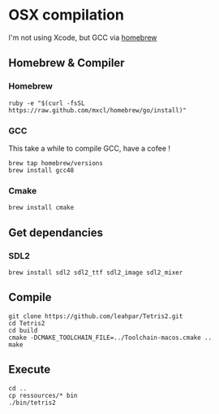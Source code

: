 # OSX compilation

I'm not using Xcode, but GCC via [homebrew](http://brew.sh)

## Homebrew & Compiler

### Homebrew

```
ruby -e "$(curl -fsSL https://raw.github.com/mxcl/homebrew/go/install)"
```

### GCC

This take a while to compile GCC, have a cofee !

```
brew tap homebrew/versions
brew install gcc48
```

### Cmake

```
brew install cmake
```

## Get dependancies

### SDL2

```
brew install sdl2 sdl2_ttf sdl2_image sdl2_mixer
```

## Compile

```
git clone https://github.com/leahpar/Tetris2.git
cd Tetris2
cd build
cmake -DCMAKE_TOOLCHAIN_FILE=../Toolchain-macos.cmake ..
make
```
## Execute

```
cd ..
cp ressources/* bin
./bin/tetris2
```

